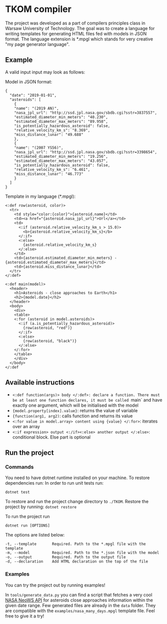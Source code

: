 # TKOM compiler
The project was developed as a part of compilers principles class in Warsaw University of Technology. The goal was to create a language for writing templates for generating HTML files fed with models in JSON format. The language extension is *.mpgl which stands for very creative "my page generator language".

## Example
A valid input input may look as follows:

Model in JSON format:
```
{
  "date": "2019-01-01",
  "asteroids": [
    {
    "name": "(2019 AN)",
    "nasa_jpl_url": "http://ssd.jpl.nasa.gov/sbdb.cgi?sstr=3837557",
    "estimated_diameter_min_meters": "40.230",
    "estimated_diameter_max_meters": "89.958",
    "is_potentially_hazardous_asteroid": false,
    "relative_velocity_km_s": "8.369",
    "miss_distance_lunar": "49.688"
    },
    {
    "name": "(2007 YS56)",
    "nasa_jpl_url": "http://ssd.jpl.nasa.gov/sbdb.cgi?sstr=3398654",
    "estimated_diameter_min_meters": "19.256",
    "estimated_diameter_max_meters": "43.057",
    "is_potentially_hazardous_asteroid": false,
    "relative_velocity_km_s": "6.461",
    "miss_distance_lunar": "46.773"
    }
  ]
}
```
Template in my language (*.mpgl):
```
<:def row(asteroid, color)>
  <tr>
    <td style="color:{color}">{asteroid.name}</td>
    <td><a href="{asteroid.nasa_jpl_url}">Url</a></td>
    <td>
      <:if (asteroid.relative_velocity_km_s > 15.0)>
        <b>{asteroid.relative_velocity_km_s}</b>
      </:if>
      <:else>
        {asteroid.relative_velocity_km_s}
      </:else>
    </td>
    <td>{asteroid.estimated_diameter_min_meters} - {asteroid.estimated_diameter_max_meters}</td>
    <td>{asteroid.miss_distance_lunar}</td>
  </tr>
</:def>

<:def main(model)>
  <header>
    <h1>Asteroids - close approaches to Earth</h1>
    <h2>{model.date}</h2>
  </header>
  <body>
    <div>
    <table>
    <:for (asteroid in model.asteroids)>
      <:if (a.is_potentially_hazardous_asteroid)>
        {row(asteroid, "red")}
      </:if>
      <:else>
        {row(asteroid, "black")}
      </:else>
    </:for>
    </table>
    </div>
  </body>
</:def
```

## Available instructions
 - `<:def function(args)> body </:def>: declare a function. There must be at least one function declares, it must be called `main` and have exactly one argument, which will be initialised with the model
 - `{model.property[index].value}`: returns the value of variable
 - `{function(arg1, arg2)`: calls function and returns its value
 - `<:for value in model.array> content using {value} </:for>`: iterates over an array
 - `<:if expression> output <:/if><:else> another output </:else>`: conditional block. Else part is optional
 
 ## Run the project
 
 ### Commands
 You need to have dotnet runtime installed on your machine. To restore dependencies run:
 In order to run unit tests run:
 ```
 dotnet test
 ```
 To restore and run the project change directory to `./TKOM`.
 Restore the project by running: `dotnet restore`
 
 To run the project run
 ```
 dotnet run [OPTIONS]
 ```
 The options are listed below:
 ```
 -t, --template       Required. Path to the *.mpgl file with the template
 -m, --model          Required. Path to the *.json file with the model
 -o, --output         Required. Path to the output file
 -d, --declaration    Add HTML declaration on the top of the file
 ```
 
 ### Examples 
 
 You can try the project out by running examples!
 
 In `tools/generate_data.py` you can find a script that fetches a very cool [NASA NeoWS API](https://data.nasa.gov/Space-Science/Asteroids-NeoWs-API/73uw-d9i8) for asteroids close approaches information within the given date range. Few generated files are already in the `data` folder. They are compatible with the `examples/nasa_many_days.mpgl` template file. Feel free to give it a try!
